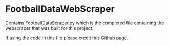 # FootballDataWebScraper

Contains FootballDataScraper.py which is the completed file containing the webscraper that was built for this project.

If using the code in this file please credit this Github page.
